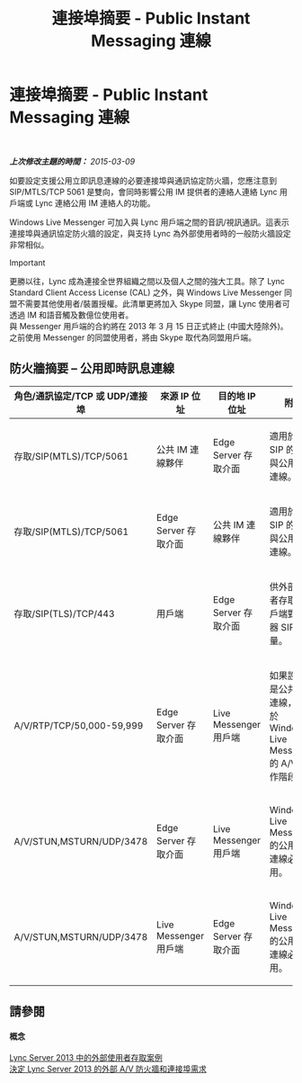 ﻿---
title: 連接埠摘要 - Public Instant Messaging 連線
TOCTitle: 連接埠摘要 - Public Instant Messaging 連線
ms:assetid: f46756ec-1401-4ca2-a4a4-5cd28bcfdc7f
ms:mtpsurl: https://technet.microsoft.com/zh-tw/library/JJ618376(v=OCS.15)
ms:contentKeyID: 49292809
ms.date: 08/24/2015
mtps_version: v=OCS.15
ms.translationtype: HT
---

# 連接埠摘要 - Public Instant Messaging 連線

 

_**上次修改主題的時間：** 2015-03-09_

如要設定支援公用立即訊息連線的必要連接埠與通訊協定防火牆，您應注意到 SIP/MTLS/TCP 5061 是雙向，會同時影響公用 IM 提供者的連絡人連絡 Lync 用戶端或 Lync 連絡公用 IM 連絡人的功能。

Windows Live Messenger 可加入與 Lync 用戶端之間的音訊/視訊通訊。這表示連接埠與通訊協定防火牆的設定，與支持 Lync 為外部使用者時的一般防火牆設定非常相似。

> [!IMPORTANT]
> 更勝以往，Lync 成為連接全世界組織之間以及個人之間的強大工具。除了 Lync Standard Client Access License (CAL) 之外，與 Windows Live Messenger 同盟不需要其他使用者/裝置授權。此清單更將加入 Skype 同盟，讓 Lync 使用者可透過 IM 和語音觸及數億位使用者。<br />
> 與 Messenger 用戶端的合約將在 2013 年 3 月 15 日正式終止 (中國大陸除外)。之前使用 Messenger 的同盟使用者，將由 Skype 取代為同盟用戶端。


## 防火牆摘要 – 公用即時訊息連線


<table>
<colgroup>
<col style="width: 25%" />
<col style="width: 25%" />
<col style="width: 25%" />
<col style="width: 25%" />
</colgroup>
<thead>
<tr class="header">
<th>角色/通訊協定/TCP 或 UDP/連接埠</th>
<th>來源 IP 位址</th>
<th>目的地 IP 位址</th>
<th>附註</th>
</tr>
</thead>
<tbody>
<tr class="odd">
<td><p>存取/SIP(MTLS)/TCP/5061</p></td>
<td><p>公共 IM 連線夥伴</p></td>
<td><p>Edge Server 存取介面</p></td>
<td><p>適用於使用 SIP 的同盟與公用 IM 連線。</p></td>
</tr>
<tr class="even">
<td><p>存取/SIP(MTLS)/TCP/5061</p></td>
<td><p>Edge Server 存取介面</p></td>
<td><p>公共 IM 連線夥伴</p></td>
<td><p>適用於使用 SIP 的同盟與公用 IM 連線。</p></td>
</tr>
<tr class="odd">
<td><p>存取/SIP(TLS)/TCP/443</p></td>
<td><p>用戶端</p></td>
<td><p>Edge Server 存取介面</p></td>
<td><p>供外部使用者存取的用戶端對伺服器 SIP 流量。</p></td>
</tr>
<tr class="even">
<td><p>A/V/RTP/TCP/50,000-59,999</p></td>
<td><p>Edge Server 存取介面</p></td>
<td><p>Live Messenger 用戶端</p></td>
<td><p>如果設定的是公共 IM 連線，則用於 Windows Live Messenger 的 A/V 工作階段。</p></td>
</tr>
<tr class="odd">
<td><p>A/V/STUN,MSTURN/UDP/3478</p></td>
<td><p>Edge Server 存取介面</p></td>
<td><p>Live Messenger 用戶端</p></td>
<td><p>Windows Live Messenger 的公用 IM 連線必須使用。</p></td>
</tr>
<tr class="even">
<td><p>A/V/STUN,MSTURN/UDP/3478</p></td>
<td><p>Live Messenger 用戶端</p></td>
<td><p>Edge Server 存取介面</p></td>
<td><p>Windows Live Messenger 的公用 IM 連線必須使用。</p></td>
</tr>
</tbody>
</table>


## 請參閱

#### 概念

[Lync Server 2013 中的外部使用者存取案例](lync-server-2013-scenarios-for-external-user-access.md)  
[決定 Lync Server 2013 的外部 A/V 防火牆和連接埠需求](lync-server-2013-determine-external-a-v-firewall-and-port-requirements.md)

